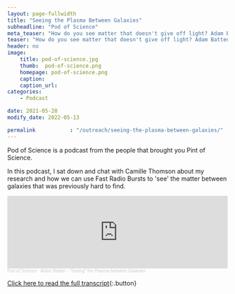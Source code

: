 ```yaml
---
layout: page-fullwidth
title: "Seeing the Plasma Between Galaxies"
subheadline: "Pod of Science"
meta_teaser: "How do you see matter that doesn't give off light? Adam Batten is using FRBs to help him out. What are FRBs? Why is Australia a great place to study them? Tune in to find out!"
teaser: "How do you see matter that doesn't give off light? Adam Batten is using FRBs to help him out. What are FRBs? Why is Australia a great place to study them? Tune in to find out!"
header: no
image:
    title: pod-of-science.jpg 
    thumb:  pod-of-science.png
    homepage: pod-of-science.png
    caption:
    caption_url:
categories:
    - Podcast

date: 2021-05-28
modify_date: 2022-05-13

permalink           : "/outreach/seeing-the-plasma-between-galaxies/"
---
```


Pod of Science is a podcast from the people that brought you Pint of Science.

In this podcast, I sat down and chat with Camille Thomson about my research and how we can use Fast Radio Bursts to 'see' the matter between galaxies that was previously hard to find. 
 

<iframe width="100%" height="166" scrolling="no" frameborder="no" allow="autoplay" src="https://w.soundcloud.com/player/?url=https%3A//api.soundcloud.com/tracks/1056588904&color=%23ff5500&auto_play=false&hide_related=false&show_comments=true&show_user=true&show_reposts=false&show_teaser=true"></iframe><div style="font-size: 10px; color: #cccccc;line-break: anywhere;word-break: normal;overflow: hidden;white-space: nowrap;text-overflow: ellipsis; font-family: Interstate,Lucida Grande,Lucida Sans Unicode,Lucida Sans,Garuda,Verdana,Tahoma,sans-serif;font-weight: 100;"><a href="https://soundcloud.com/user-307180657" title="Pod of Science" target="_blank" style="color: #cccccc; text-decoration: none;">Pod of Science</a> · <a href="https://soundcloud.com/user-307180657/adam-batten-seeing-the-plasma-between-galaxies" title="Adam Batten - &quot;Seeing&quot; the Plasma between Galaxies" target="_blank" style="color: #cccccc; text-decoration: none;">Adam Batten - &quot;Seeing&quot; the Plasma between Galaxies</a></div>

[Click here to read the full transcript](https://pintofscience.com.au/podcast-and-video/pod-of-science/seeing-the-plasma-between-galaxies/){:.button}
